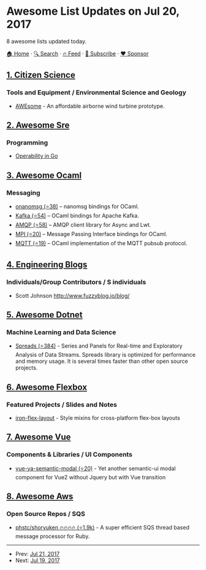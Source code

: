 # Awesome List Updates on Jul 20, 2017

8 awesome lists updated today.

[🏠 Home](/README.md) · [🔍 Search](https://www.trackawesomelist.com/search/) · [🔥 Feed](https://www.trackawesomelist.com/rss.xml) · [📮 Subscribe](https://trackawesomelist.us17.list-manage.com/subscribe?u=d2f0117aa829c83a63ec63c2f&id=36a103854c) · [❤️  Sponsor](https://github.com/sponsors/theowenyoung)



## [1. Citizen Science](/content/dylanrees/citizen-science/README.md)

### Tools and Equipment / Environmental Science and Geology

*   [AWEsome](https://www.lhc-ilc.physik.uni-bonn.de/research-groups/experimental-physics/prof.-k.-desch/research/airborne-wind-energy) - An affordable airborne wind turbine prototype.

## [2. Awesome Sre](/content/dastergon/awesome-sre/README.md)

### Programming

*   [Operability in Go](https://speakerdeck.com/ianschenck/operability-in-go)

## [3. Awesome Ocaml](/content/ocaml-community/awesome-ocaml/README.md)

### Messaging

*   [onanomsg (⭐38)](https://github.com/rgrinberg/onanomsg) – nanomsg bindings for OCaml.
*   [Kafka (⭐54)](https://github.com/didier-wenzek/ocaml-kafka) – OCaml bindings for Apache Kafka.
*   [AMQP (⭐58)](https://github.com/andersfugmann/amqp-client) – AMQP client library for Async and Lwt.
*   [MPI (⭐20)](https://github.com/xavierleroy/ocamlmpi) – Message Passing Interface bindings for OCaml.
*   [MQTT (⭐19)](https://github.com/j0sh/ocaml-mqtt) – OCaml implementation of the MQTT pubsub protocol.

## [4. Engineering Blogs](/content/kilimchoi/engineering-blogs/README.md)

### Individuals/Group Contributors / S individuals

*   Scott Johnson <http://www.fuzzyblog.io/blog/>

## [5. Awesome Dotnet](/content/quozd/awesome-dotnet/README.md)

### Machine Learning and Data Science

*   [Spreads (⭐384)](https://github.com/Spreads/Spreads/) - Series and Panels for Real-time and Exploratory Analysis of Data Streams. Spreads library is optimized for performance and memory usage. It is several times faster than other open source projects.

## [6. Awesome Flexbox](/content/afonsopacifer/awesome-flexbox/README.md)

### Featured Projects / Slides and Notes

*   [iron-flex-layout](https://www.webcomponents.org/element/PolymerElements/iron-flex-layout) - Style mixins for cross-platform flex-box layouts

## [7. Awesome Vue](/content/vuejs/awesome-vue/README.md)

### Components & Libraries / UI Components

*   [vue-ya-semantic-modal (⭐20)](https://github.com/qgp9/vue-ya-semantic-modal) - Yet another semantic-ui modal component for Vue2 without Jquery but with Vue transition

## [8. Awesome Aws](/content/donnemartin/awesome-aws/README.md)

### Open Source Repos / SQS

*   [phstc/shoryuken :fire::fire::fire::fire: (⭐1.9k)](https://github.com/phstc/shoryuken) - A super efficient SQS thread based message processor for Ruby.

---

- Prev: [Jul 21, 2017](/content/2017/07/21/README.md)
- Next: [Jul 19, 2017](/content/2017/07/19/README.md)